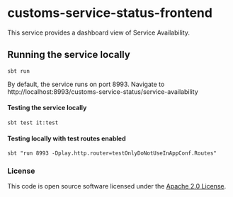 
# customs-service-status-frontend

This service provides a dashboard view of Service Availability.

## Running the service locally
`sbt run`

By default, the service runs on port 8993. Navigate to http://localhost:8993/customs-service-status/service-availability

#### Testing the service locally
`sbt test it:test`

#### Testing locally with test routes enabled
`sbt "run 8993 -Dplay.http.router=testOnlyDoNotUseInAppConf.Routes"`

### License

This code is open source software licensed under the [Apache 2.0 License]("http://www.apache.org/licenses/LICENSE-2.0.html").